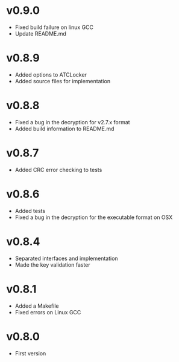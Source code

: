 v0.9.0
======

 - Fixed build failure on linux GCC
 - Update README.md
 
v0.8.9
======

 - Added options to ATCLocker
 - Added source files for implementation

v0.8.8
======

 - Fixed a bug in the decryption for v2.7.x format
 - Added build information to README.md
 
v0.8.7
======

 - Added CRC error checking to tests

v0.8.6
======

 - Added tests
 - Fixed a bug in the decryption for the executable format on OSX
 
v0.8.4
======

 - Separated interfaces and implementation
 - Made the key validation faster

v0.8.1
======

 - Added a Makefile
 - Fixed errors on Linux GCC

v0.8.0
======

 - First version